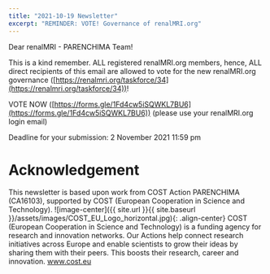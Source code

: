```yaml
---
title: "2021-10-19 Newsletter"
excerpt: "REMINDER: VOTE! Governance of renalMRI.org"
---
```


Dear renalMRI - PARENCHIMA Team!

This is a kind remember.
ALL registered renalMRI.org members, hence, ALL direct recipients of this email are allowed to vote for the new renalMRI.org governance ([https://renalmri.org/taskforce/34](https://renalmri.org/taskforce/34))!

VOTE NOW ([https://forms.gle/1Fd4cw5iSQWKL7BU6](https://forms.gle/1Fd4cw5iSQWKL7BU6))
(please use your renalMRI.org login email)

Deadline for your submission: 2 November 2021 11:59 pm

# Acknowledgement
This newsletter is based upon work from COST Action PARENCHIMA (CA16103), supported by COST (European Cooperation in Science and Technology). 
![image-center]({{ site.url }}{{ site.baseurl }}/assets/images/COST_EU_Logo_horizontal.jpg){: .align-center}
COST (European Cooperation in Science and Technology) is a funding agency for research and innovation networks. Our Actions help connect research initiatives across Europe and enable scientists to grow their ideas by sharing them with their peers. This boosts their research, career and innovation. www.cost.eu
